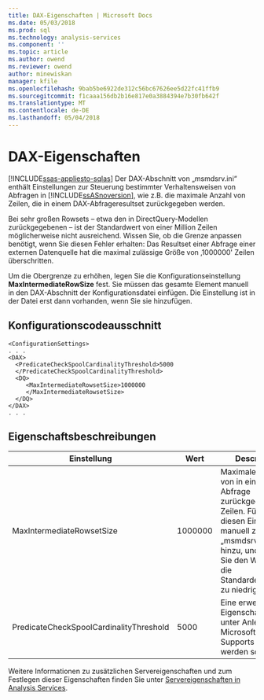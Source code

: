 ```yaml
---
title: DAX-Eigenschaften | Microsoft Docs
ms.date: 05/03/2018
ms.prod: sql
ms.technology: analysis-services
ms.component: ''
ms.topic: article
ms.author: owend
ms.reviewer: owend
author: minewiskan
manager: kfile
ms.openlocfilehash: 9bab5be6922de312c56bc67626ee5d22fc41ffb9
ms.sourcegitcommit: f1caaa156db2b16e817e0a3884394e7b30fb642f
ms.translationtype: MT
ms.contentlocale: de-DE
ms.lasthandoff: 05/04/2018
---
```

# <a name="dax-properties"></a>DAX-Eigenschaften
[!INCLUDE[ssas-appliesto-sqlas](../../includes/ssas-appliesto-sqlas.md)]
   Der DAX-Abschnitt von „msmdsrv.ini“ enthält Einstellungen zur Steuerung bestimmter Verhaltensweisen von Abfragen in [!INCLUDE[ssASnoversion](../../includes/ssasnoversion-md.md)], wie z.B. die maximale Anzahl von Zeilen, die in einem DAX-Abfrageresultset zurückgegeben werden.

  Bei sehr großen Rowsets – etwa den in DirectQuery-Modellen zurückgegebenen – ist der Standardwert von einer Million Zeilen möglicherweise nicht ausreichend. Wissen Sie, ob die Grenze anpassen benötigt, wenn Sie diesen Fehler erhalten: Das Resultset einer Abfrage einer externen Datenquelle hat die maximal zulässige Größe von ‚1000000' Zeilen überschritten.

Um die Obergrenze zu erhöhen, legen Sie die Konfigurationseinstellung **MaxIntermediateRowSize** fest. Sie müssen das gesamte Element manuell in den DAX-Abschnitt der Konfigurationsdatei einfügen. Die Einstellung ist in der Datei erst dann vorhanden, wenn Sie sie hinzufügen.

## <a name="configuration-snippet"></a>Konfigurationscodeausschnitt

```
<ConfigurationSettings>
. . .
<DAX>
  <PredicateCheckSpoolCardinalityThreshold>5000
  </PredicateCheckSpoolCardinalityThreshold>
  <DQ>
     <MaxIntermediateRowsetSize>1000000
     </MaxIntermediateRowsetSize>
  </DQ>
</DAX>
. . .
```

## <a name="property-descriptions"></a>Eigenschaftsbeschreibungen

Einstellung |Wert |Description
--------|-------|-----------
MaxIntermediateRowsetSize | 1000000 | Maximale Anzahl von in einer DAX-Abfrage zurückgegebenen Zeilen. Fügen Sie diesen Eintrag manuell zur Datei „msmdsrv.ini“ hinzu, und erhöhen Sie den Wert, wenn die Standardeinstellung zu niedrig ist.
PredicateCheckSpoolCardinalityThreshold| 5000 | Eine erweiterte Eigenschaft, die nur unter Anleitung des Microsoft-Supports geändert werden sollte.

Weitere Informationen zu zusätzlichen Servereigenschaften und zum Festlegen dieser Eigenschaften finden Sie unter [Servereigenschaften in Analysis Services](../../analysis-services/server-properties/server-properties-in-analysis-services.md).
